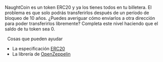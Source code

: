 NaughtCoin es un token ERC20 y ya los tienes todos en tu billetera. El problema es que solo podrás transferirlos después de un período de bloqueo de 10 años. ¿Puedes averiguar cómo enviarlos a otra dirección para poder transferirlos libremente? Completa este nivel haciendo que el saldo de tu token sea 0.

&nbsp;
Cosas que pueden ayudar
* La especificación [ERC20](https://github.com/ethereum/EIPs/blob/master/EIPS/eip-20.md)
* La librería de [OpenZeppelin](https://github.com/OpenZeppelin/zeppelin-solidity/tree/master/contracts)